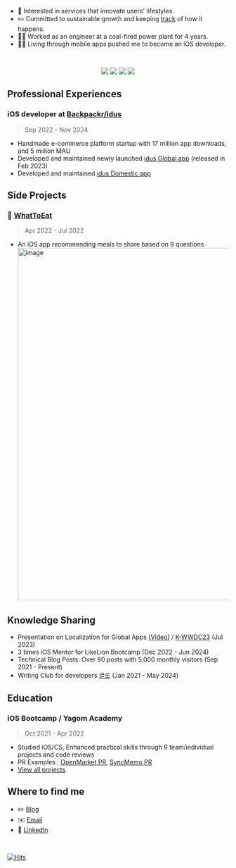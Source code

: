 * 🎨 Interested in services that innovate users' lifestyles. 
* ✏️ Committed to sustainable growth and keeping [track](https://applecider2020.tistory.com/) of how it happens. 
* 👩‍🔧 Worked as an engineer at a coal-fired power plant for 4 years. 
* 👩‍💻 Living through mobile apps pushed me to become an iOS developer. 

<br> 

<div align=center>
   
<img src="https://img.shields.io/badge/iOS(UIKit)-181717?style=flat-square&logo=Apple&logoColor=Black"/> <img src="https://img.shields.io/badge/Swift-F05138?style=flat-square&logo=Swift&logoColor=white"/> <img src="https://img.shields.io/badge/RxSwift-b7178c?style=flat-square&logo=ReactiveX&logoColor=white"/> <img src="https://img.shields.io/badge/Combine-F05138?style=flat-square&logo=Swift&logoColor=white"/>

</div>
   
## Professional Experiences
### iOS developer at [Backpackr/idus](https://team.idus.com/) 
> Sep 2022 - Nov 2024
- Handmade e-commerce platform startup with 17 million app downloads, and 5 million MAU
- Developed and maintained newly launched [idus Global app](https://apps.apple.com/kr/app/idus-global/id1632847460) (released in Feb 2023) 
- Developed and maintained [idus Domestic app](https://apps.apple.com/kr/app/%EC%95%84%EC%9D%B4%EB%94%94%EC%96%B4%EC%8A%A4-idus/id872469884)

## Side Projects
### 🍙 [WhatToEat](https://github.com/just1103/WhatWeEat)
> Apr 2022 - Jul 2022
- An iOS app recommending meals to share based on 9 questions
   <img width="800" alt="image" src="https://user-images.githubusercontent.com/70856586/178147195-49f6ccd8-1972-44aa-8abf-8e054bdc8839.png">

## Knowledge Sharing
* Presentation on Localization for Global Apps [(Video)](https://www.youtube.com/watch?v=W4qfqU4h6iM) / [K-WWDC23](https://kwdc.dev/) (Jul 2023)
* 3 times iOS Mentor for LikeLion Bootcamp (Dec 2022 - Jun 2024)
* Technical Blog Posts: Over 80 posts with 5,000 monthly visitors (Sep 2021 - Present)
* Writing Club for developers [글또](https://zzsza.notion.site/ac5b18a482fb4df497d4e8257ad4d516) (Jan 2021 - May 2024)

## Education
### iOS Bootcamp / Yagom Academy
> Oct 2021 - Apr 2022 
* Studied iOS/CS, Enhanced practical skills through 9 team/individual projects and code reviews
* PR Examples : [OpenMarket PR](https://github.com/yagom-academy/ios-open-market/pull/114), [SyncMemo PR](https://github.com/yagom-academy/ios-cloud-notes/pull/88)
* [View all projects](https://github.com/just1103/just1103/blob/main/Projects_Bootcamp.md)

## Where to find me
* ✏️ [Blog](https://applecider2020.tistory.com)
* ✉️ [Email](hyojuson1103@gmail.com)
* 🔗 [LinkedIn](https://www.linkedin.com/in/효주-손-730208b0/)

<br>

[![Hits](https://hits.seeyoufarm.com/api/count/incr/badge.svg?url=https%3A%2F%2Fgithub.com%2Fjust1103&count_bg=%2379C83D&title_bg=%23555555&icon=&icon_color=%23E7E7E7&title=hits&edge_flat=false)](https://hits.seeyoufarm.com)
